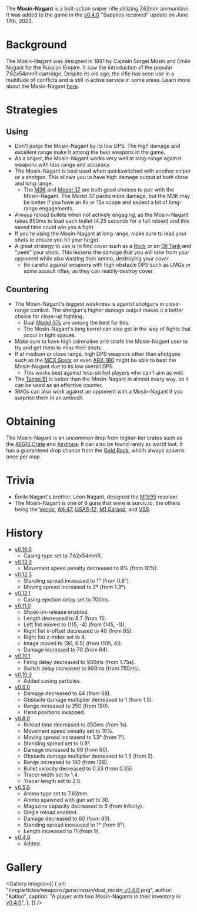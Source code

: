 The **Mosin-Nagant** is a bolt-action sniper rifle utilizing 7.62mm ammunition. It was added to the game in the [v0.4.0](https://github.com/HasangerGames/suroi/releases/tag/v0.4.0) "Supplies received" update on June 17th, 2023.

# Background

The Mosin-Nagant was designed in 1891 by Captain Sergei Mosin and Émile Nagant for the Russian Empire. It saw the introduction of the popular 7.62x54mmR cartridge. Despite its old age, the rifle has seen use in a multitude of conflicts and is still in active service in some areas. Learn more about the Mosin-Nagant [here](https://en.wikipedia.org/wiki/Mosin-Nagant).

# Strategies

## Using

- Don't judge the Mosin-Nagant by its low DPS. The high damage and excellent range make it among the best weapons in the game.
- As a sniper, the Mosin-Nagant works very well at long-range against weapons with less range and accuracy.
- The Mosin-Nagant is best used when quickswitched with another sniper or a shotgun. This allows you to have high damage output at both close and long range.
  - The [M3K](/weapons/guns/m3k) and [Model 37](/weapons/guns/model_37) are both good choices to pair with the Mosin-Nagant. The Model 37 packs more damage, but the M3K may be better if you have an 8x or 15x scope and expect a lot of long-range engagements.
- Always reload bullets when not actively engaging, as the Mosin-Nagant takes 850ms to load each bullet (4.25 seconds for a full reload) and this saved time could win you a fight.
- If you're using the Mosin-Nagant at long range, make sure to lead your shots to ensure you hit your target.
- A great strategy to use is to find cover such as a [Rock](/obstacles/rock) or an [Oil Tank](/obstacles/oil_tank) and "peek" your shots. This lessens the damage that you will take from your opponent while also wasting their ammo, destroying your cover.
  - Be careful against weapons with high obstacle DPS such as LMGs or some assault rifles, as they can readily destroy cover.

## Countering

- The Mosin-Nagant's biggest weakness is against shotguns in close-range combat. The shotgun's higher damage output makes it a better choice for close-up fighting.
  - Dual [Model 37s](/weapons/guns/model_37) are among the best for this.
  - The Mosin-Nagant's long barrel can also get in the way of fights that occur in tight spaces.
- Make sure to have high adrenaline and strafe the Mosin-Nagant user to try and get them to miss their shots.
- If at medium or close range, high DPS weapons other than shotguns such as the [MCX Spear](/weapons/guns/mcx_spear) or even [ARX-160](/weapons/guns/arx-160) might be able to beat the Mosin-Nagant due to its low overall DPS.
  - This works best against less-skilled players who can't aim as well.
- The [Tango 51](/weapons/guns/tango_51) is better than the Mosin-Nagant in almost every way, so it can be used as an effective counter.
- SMGs can also work against an opponent with a Mosin-Nagant if you surprise them in an ambush.

# Obtaining

The Mosin-Nagant is an uncommon drop from higher-tier crates such as the [AEGIS Crate](/obstacles/aegis_crate) and [Airdrops](/obstacles/airdrop_crate). It can also be found rarely as world loot. It has a guaranteed drop chance from the [Gold Rock](/obstacles/gold_rock), which always spawns once per map.

# Trivia

- Émile Nagant's brother, Léon Nagant, designed the [M1895](/weapons/guns/m1895) revolver.
- The Mosin-Nagant is one of 6 guns that were in surviv.io, the others being the [Vector](/weapons/guns/vector), [AK-47](/weapons/guns/ak47), [USAS-12](/weapons/guns/usas12), [M1 Garand](/weapons/guns/m1_garand), and [VSS](/weapons/guns/vss).

# History

- [v0.16.0](https://github.com/HasangerGames/suroi/releases/tag/v0.16.0)
  - Casing type set to 7.62x54mmR.
- [v0.13.0](https://github.com/HasangerGames/suroi/releases/tag/v0.13.0)
  - Movement speed penalty decreased to 8% (from 10%).
- [v0.12.3](https://github.com/HasangerGames/suroi/releases/tag/v0.12.3)
  - Standing spread increased to 1° (from 0.8°).
  - Moving spread increased to 2° (from 1.3°).
- [v0.12.1](https://github.com/HasangerGames/suroi/releases/tag/v0.12.1)
  - Casing ejection delay set to 700ms.
- [v0.11.0](https://github.com/HasangerGames/suroi/releases/tag/v0.11.0)
  - Shoot-on-release enabled.
  - Length decreased to 8.7 (from 11).
  - Left fist moved to (115, -4) (from (145, -1)).
  - Right fist x-offset decreased to 40 (from 65).
  - Right fist z-index set to 4.
  - Image moved to (90, 6.5) (from (105, 4)).
  - Damage increased to 70 (from 64).
- [v0.10.1](https://github.com/HasangerGames/suroi/releases/tag/v0.10.1)
  - Firing delay decreased to 900ms (from 1.75s).
  - Switch delay increased to 900ms (from 750ms).
- [v0.10.0](https://github.com/HasangerGames/suroi/releases/tag/v0.10.0)
  - Added casing particles.
- [v0.9.0](https://github.com/HasangerGames/suroi/releases/tag/v0.9.0)
  - Damage decreased to 64 (from 68).
  - Obstacle damage multiplier decreased to 1 (from 1.5).
  - Range increased to 250 (from 180).
  - Hand positions swapped.
- [v0.8.0](https://github.com/HasangerGames/suroi/releases/tag/v0.8.0)
  - Reload time decreased to 850ms (from 1s).
  - Movement speed penalty set to 10%.
  - Moving spread increased to 1.3° (from 1°).
  - Standing spread set to 0.8°.
  - Damage increased to 68 (from 60).
  - Obstacle damage multiplier decreased to 1.5 (from 2).
  - Range increased to 180 (from 128).
  - Bullet velocity decreased to 0.33 (from 0.35).
  - Tracer width set to 1.4.
  - Tracer length set to 2.5.
- [v0.5.0](https://github.com/HasangerGames/suroi/releases/tag/v0.5.0)
  - Ammo type set to 7.62mm.
  - Ammo spawned with gun set to 30.
  - Magazine capacity decreased to 5 (from Infinity).
  - Single reload enabled.
  - Damage decreased to 60 (from 80).
  - Standing spread increased to 1° (from 0°).
  - Length increased to 11 (from 9).
- [v0.4.0](https://github.com/HasangerGames/suroi/releases/tag/v0.4.0)
  - Added.

# Gallery

<Gallery
  images={[
    {
      url: "/img/articles/weapons/guns/mosin/dual_mosin_[v0.4.0](https://github.com/HasangerGames/suroi/releases/tag/v0.4.0).png",
      author: "Katloo",
      caption: "A player with two Mosin-Nagants in their inventory in [v0.4.0](https://github.com/HasangerGames/suroi/releases/tag/v0.4.0)",
    },
  ]}
/>
